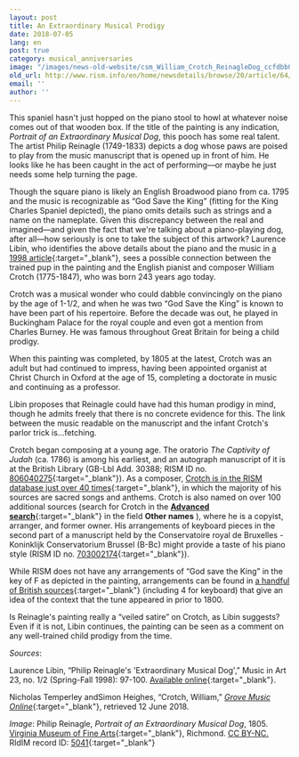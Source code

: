 ```yaml
---
layout: post
title: An Extraordinary Musical Prodigy
date: 2018-07-05
lang: en
post: true
category: musical_anniversaries
image: "/images/news-old-website/csm_William_Crotch_ReinagleDog_ccfdbb0668.jpg"
old_url: http://www.rism.info/en/home/newsdetails/browse/20/article/64/an-extraordinary-musical-prodigy.html
email: ''
author: ''
---
```


This spaniel hasn't just hopped on the piano stool to howl at whatever noise comes out of that wooden box. If the title of the painting is any indication, _Portrait of an Extraordinary Musical Dog_, this pooch has some real talent. The artist Philip Reinagle (1749-1833) depicts a dog whose paws are poised to play from the music manuscript that is opened up in front of him. He looks like he has been caught in the act of performing—or maybe he just needs some help turning the page.

Though the square piano is likely an English Broadwood piano from ca. 1795 and the music is recognizable as “God Save the King” (fitting for the King Charles Spaniel depicted), the piano omits details such as strings and a name on the nameplate. Given this discrepancy between the real and imagined—and given the fact that we're talking about a piano-playing dog, after all—how seriously is one to take the subject of this artwork? Laurence Libin, who identifies the above details about the piano and the music in [a 1998 article](http://www.jstor.org/stable/41561907){:target="_blank"}, sees a possible connection between the trained pup in the painting and the English pianist and composer William Crotch (1775-1847), who was born 243 years ago today.

Crotch was a musical wonder who could dabble convincingly on the piano by the age of 1-1/2, and when he was two “God Save the King” is known to have been part of his repertoire. Before the decade was out, he played in Buckingham Palace for the royal couple and even got a mention from Charles Burney. He was famous throughout Great Britain for being a child prodigy.

When this painting was completed, by 1805 at the latest, Crotch was an adult but had continued to impress, having been appointed organist at Christ Church in Oxford at the age of 15, completing a doctorate in music and continuing as a professor.

Libin proposes that Reinagle could have had this human prodigy in mind, though he admits freely that there is no concrete evidence for this. The link between the music readable on the manuscript and the infant Crotch's parlor trick is...fetching.

Crotch began composing at a young age. The oratorio _The Captivity of Judah_ (ca. 1786) is among his earliest, and an autograph manuscript of it is at the British Library (GB-Lbl Add. 30388; RISM ID no. [806040275](https://opac.rism.info/search?id=806040275&Language=en){:target="_blank"}). As a composer, [Crotch is in the RISM database just over 40 times](https://opac.rism.info/search?View=rism&author=William+Crotch&Language=en){:target="_blank"}, in which the majority of his sources are sacred songs and anthems. Crotch is also named on over 100 additional sources (search for Crotch in the [**Advanced search**](https://opac.rism.info/metaopac/start.do?View=rism&SearchType=2&Language=en){:target="_blank"} in the field **Other names** ), where he is a copyist, arranger, and former owner. His arrangements of keyboard pieces in the second part of a manuscript held by the Conservatoire royal de Bruxelles - Koninklijk Conservatorium Brussel (B-Bc) might provide a taste of his piano style (RISM ID no. [703002174](https://opac.rism.info/search?id=703002174&Language=en){:target="_blank"}).

While RISM does not have any arrangements of “God save the King” in the key of F as depicted in the painting, arrangements can be found in [a handful of British sources](https://opac.rism.info/search?View=rism&title=god+save+the+king&siglum=GB-*&Language=en){:target="_blank"} (including 4 for keyboard) that give an idea of the context that the tune appeared in prior to 1800.

Is Reinagle's painting really a “veiled satire” on Crotch, as Libin suggests? Even if it is not, Libin continues, the painting can be seen as a comment on any well-trained child prodigy from the time.

_Sources_:

Laurence Libin, “Philip Reinagle's 'Extraordinary Musical Dog',” Music in Art 23, no. 1/2 (Spring-Fall 1998): 97-100. [Available online](http://www.jstor.org/stable/41561907){:target="_blank"}.

Nicholas Temperley andSimon Heighes, “Crotch, William,” [_Grove Music Online_](https://doi.org/10.1093/gmo/9781561592630.article.06886){:target="_blank"}, retrieved 12 June 2018.

_Image_: Philip Reinagle, _Portrait of an Extraordinary Musical Dog_, 1805. [Virginia Museum of Fine Arts](https://www.vmfa.museum/piction/6027262-8151754/){:target="_blank"}, Richmond. [CC BY-NC.](https://creativecommons.org/licenses/by-nc/4.0/) RIdIM record ID: [5041](http://db.ridim.org/display.php?ridim_id=5041){:target="_blank"}
